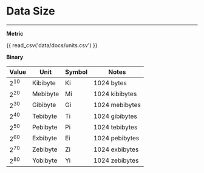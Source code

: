 # Data Size

---

**Metric**

{{ read_csv('data/docs/units.csv') }}

**Binary**

| Value     | Unit     | Symbol | Notes          |
| --------- | -------- | ------ | -------------- |
| $2^{10}$  | Kibibyte | Ki     | 1024 bytes     |
| $2^{20}$  | Mebibyte | Mi     | 1024 kibibytes |
| $2^{30}$  | Gibibyte | Gi     | 1024 mebibytes |
| $2^{40}$  | Tebibyte | Ti     | 1024 gibibytes |
| $2^{50}$  | Pebibyte | Pi     | 1024 tebibytes |
| $2^{60}$  | Exbibyte | Ei     | 1024 pebibytes |
| $2^{70}$  | Zebibyte | Zi     | 1024 exbibytes |
| $2^{80}$  | Yobibyte | Yi     | 1024 zebibytes |

[orders-of-magnitude]: https://en.wikipedia.org/wiki/Orders_of_magnitude_(data)
